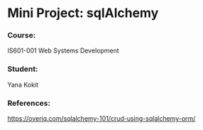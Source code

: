 # Mini Project: sqlAlchemy
 ###  Course:
IS601-001 Web Systems Development

### Student:
Yana Kokit
 
 ### References:
https://overiq.com/sqlalchemy-101/crud-using-sqlalchemy-orm/
